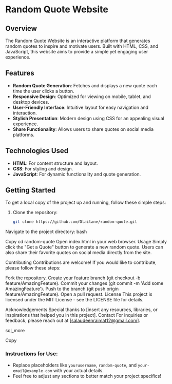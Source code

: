 # Random Quote Website

## Overview

The Random Quote Website is an interactive platform that generates random quotes to inspire and motivate users. Built with HTML, CSS, and JavaScript, this website aims to provide a simple yet engaging user experience.

## Features

- **Random Quote Generation**: Fetches and displays a new quote each time the user clicks a button.
- **Responsive Design**: Optimized for viewing on mobile, tablet, and desktop devices.
- **User-Friendly Interface**: Intuitive layout for easy navigation and interaction.
- **Stylish Presentation**: Modern design using CSS for an appealing visual experience.
- **Share Functionality**: Allows users to share quotes on social media platforms.

## Technologies Used

- **HTML**: For content structure and layout.
- **CSS**: For styling and design.
- **JavaScript**: For dynamic functionality and quote generation.

## Getting Started

To get a local copy of the project up and running, follow these simple steps:

1. Clone the repository:
   ```bash
   git clone https://github.com/Olaitane/random-quote.git
Navigate to the project directory:
bash

Copy
cd random-quote
Open index.html in your web browser.
Usage
Simply click the "Get a Quote" button to generate a new random quote. Users can also share their favorite quotes on social media directly from the site.

Contributing
Contributions are welcome! If you would like to contribute, please follow these steps:

Fork the repository.
Create your feature branch (git checkout -b feature/AmazingFeature).
Commit your changes (git commit -m 'Add some AmazingFeature').
Push to the branch (git push origin feature/AmazingFeature).
Open a pull request.
License
This project is licensed under the MIT License - see the LICENSE file for details.

Acknowledgements
Special thanks to [insert any resources, libraries, or inspirations that helped you in this project].
Contact
For inquiries or feedback, please reach out at [salaudeenraimat12@gmail.com].

sql_more

Copy

### Instructions for Use:
- Replace placeholders like `yourusername`, `random-quote`, and `your-email@example.com` with your actual details.
- Feel free to adjust any sections to better match your project specifics!
